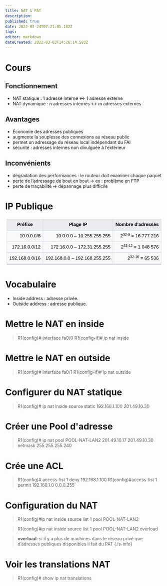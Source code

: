 ```yaml
---
title: NAT & PAT
description: 
published: true
date: 2022-03-24T07:21:05.182Z
tags: 
editor: markdown
dateCreated: 2022-03-03T14:26:14.583Z
---
```


# Cours
## Fonctionnement
- NAT statique : 1 adresse interne ↔ 1 adresse externe
- NAT dynamique : n adresses internes ↔ m adresses externes
## Avantages
- Économie des adresses publiques
- augmente la souplesse des connexions au réseau public
- permet un adressage du réseau local indépendant du FAI
-  sécurité : adresses internes non divulguée à l’extérieur
## Inconvénients
- dégradation des performances : le routeur doit examiner chaque paquet
- perte de l’adressage de bout en bout → ex : problème en FTP
- perte de traçabilité → dépannage plus difficile
# IP Publique
![ip_priver.png](/cours/ip_priver.png)
# Vocabulaire
- Inside address : adresse privée.
- Outside address : adresse publique.

# Mettre le NAT en inside
> R1(config)# interface fa0/0
> R1(config-if)# ip nat inside

# Mettre le NAT en outside
> R1(config)# interface fa0/1
> R1(config-if)# ip nat outside

# Configurer du NAT statique
> R1(config)# ip nat inside source static 192.168.1.100 201.49.10.30

# Créer une Pool d'adresse
> R1(config)# ip nat pool POOL-NAT-LAN2 201.49.10.17 201.49.10.30 netmask 255.255.255.240

# Crée une ACL
> R1(config)# access-list 1 deny 192.168.1.100
> R1(config)#access-list 1 permit 192.168.1.0 0.0.0.255

# Configuration du NAT
> R1(config)#ip nat inside source list 1 pool POOL-NAT-LAN2

>R1(config)#ip nat inside source list 1 pool POOL-NAT-LAN2 overload

> **overload**: si il y a plus de machines dans le réseau privé que d’adresses publiques disponibles il fait du PAT
{.is-info}

# Voir les translations NAT
> R1(config)# show ip nat translations